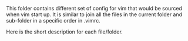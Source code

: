This folder contains different set of config for vim that would be sourced 
when vim start up. It is similar to join all the files in the current folder 
and sub-folder in a specific order in .vimrc.

Here is the short description for each file/folder.
